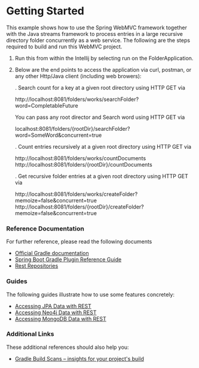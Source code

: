 # Getting Started

This example shows how to use the Spring WebMVC framework together
with the Java streams framework to process entries in a large
recursive directory folder concurrently as a web service.  The
following are the steps required to build and run this WebMVC project.

1. Run this from within the Intellij by selecting run on the
   FolderApplication.

2. Below are the end points to access the application via curl,
   postman, or any other Http/Java client (including web browers):

   . Search count for a key at a given root directory using HTTP GET via

     http://localhost:8081/folders/works/searchFolder?word=CompletableFuture

     You can pass any root director and Search word using HTTP GET via

     localhost:8081/folders/{rootDir}/searchFolder?word=SomeWord&concurrent=true

   . Count entries recursively at a given root directory using HTTP
     GET via

     http://localhost:8081/folders/works/countDocuments
     http://localhost:8081/folders/{rootDir}/countDocuments

   . Get recursive folder entries at a given root directory using HTTP GET via

     http://localhost:8081/folders/works/createFolder?memoize=false&concurrent=true
     http://localhost:8081/folders/{rootDir}/createFolder?memoize=false&concurrent=true

### Reference Documentation
For further reference, please read the following documents

* [Official Gradle documentation](https://docs.gradle.org)
* [Spring Boot Gradle Plugin Reference Guide](https://docs.spring.io/spring-boot/docs/2.2.7.RELEASE/gradle-plugin/reference/html/)
* [Rest Repositories](https://docs.spring.io/spring-boot/docs/2.2.7.RELEASE/reference/htmlsingle/#howto-use-exposing-spring-data-repositories-rest-endpoint)

### Guides
The following guides illustrate how to use some features concretely:

* [Accessing JPA Data with REST](https://spring.io/guides/gs/accessing-data-rest/)
* [Accessing Neo4j Data with REST](https://spring.io/guides/gs/accessing-neo4j-data-rest/)
* [Accessing MongoDB Data with REST](https://spring.io/guides/gs/accessing-mongodb-data-rest/)

### Additional Links
These additional references should also help you:

* [Gradle Build Scans – insights for your project's build](https://scans.gradle.com#gradle)

